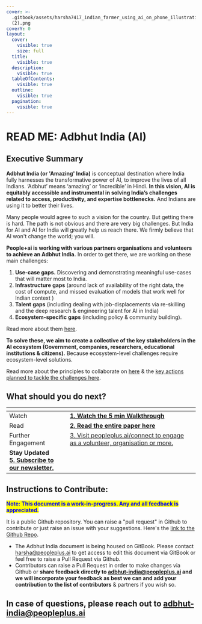 ```yaml
---
cover: >-
  .gitbook/assets/harsha7417_indian_farmer_using_ai_on_phone_illustration_55e3e2ce-3e61-40bd-afe9-f03e6cd08c0b
  (2).png
coverY: 0
layout:
  cover:
    visible: true
    size: full
  title:
    visible: true
  description:
    visible: true
  tableOfContents:
    visible: true
  outline:
    visible: true
  pagination:
    visible: true
---
```


# READ ME: Adbhut India (AI)

## Executive Summary

**Adbhut India (or 'Amazing' India)** is conceptual destination where India fully harnesses the transformative power of AI, to improve the lives of all Indians. ‘Adbhut’ means ‘amazing’ or ‘incredible’ in Hindi. **In this vision, AI is equitably accessible and instrumental in solving India’s challenges related to access, productivity, and expertise bottlenecks.** And Indians are using it to better their lives.

Many people would agree to such a vision for the country. But getting there is hard. The path is not obvious and there are very big challenges. But India for AI and AI for India will greatly help us reach there. We firmly believe that AI won't change the world; you will.



**People+ai is working with various partners organisations and volunteers to achieve an Adbhut India.** In order to get there, we are working on these main challenges:

1. **Use-case gaps.** Discovering and demonstrating meaningful use-cases that will matter most to India.
2. **Infrastructure** **gaps** (around lack of availability of the right data, the cost of compute, and missed evaluation of models that work well for Indian context )&#x20;
3. **Talent** **gaps** (including dealing with job-displacements via re-skilling and the deep research & engineering talent for AI in India)
4. **Ecosystem-specific** **gaps** (including policy & community building).

Read more about them [here](adbhut-india/3.-ecosystem-gaps-and-how-to-tackle-them.md).







**To solve these, we aim to create a collective of the key stakeholders in the AI ecosystem (Government, companies, researchers, educational institutions & citizens).** Because ecosystem-level challenges require ecosystem-level solutions.

Read more about the principles to collaborate on [here](adbhut-india/3.-ecosystem-gaps-and-how-to-tackle-them.md#3.2.-we-need-a-collective-to-create-ecosystem-level-solutions.) & the [key actions planned to tackle the challenges here](adbhut-india/4.-key-actions-planned.md).





## What should you do next?

<table data-view="cards"><thead><tr><th></th><th></th><th></th></tr></thead><tbody><tr><td>Watch</td><td><a href="https://www.loom.com/share/4fdfca297c464f2a927efa20a77181d0?sid=459e8a82-4262-4411-83e5-f3ba0df38407"><strong>1. Watch the 5 min Walkthrough</strong></a></td><td></td></tr><tr><td>Read</td><td><a href="adbhut-india/1.-introduction.md"><strong>2. Read the entire paper here</strong></a></td><td></td></tr><tr><td>Further Engagement</td><td><a href="https://peopleplus.ai/connect">3. Visit peopleplus.ai/connect to engage as a volunteer, organisation or more.</a></td><td></td></tr><tr><td><strong>Stay Updated</strong><br><a href="https://coda.io/form/Stay-Connected-Form_didQ4TcFOL0"><strong>5. Subscribe to our newsletter.</strong></a></td><td></td><td></td></tr></tbody></table>



## Instructions to Contribute:

<mark style="color:blue;">**Note: This document is a work-in-progress. Any and all feedback is appreciated.**</mark>&#x20;

It is a public Github repository. You can raise a "pull request" in Github to contribute or just raise an issue with your suggestions. Here's the [link to the Github Repo](https://github.com/PeoplePlusAI/adbhut-india).

* The Adbhut India document is being housed on GitBook. Please contact harsha@peopleplus.ai to get access to edit this document via GitBook or feel free to raise a Pull Request via Github.&#x20;
* Contributors can raise a Pull Request in order to make changes via Github or **share feedback directly to adbhut-india@peopleplus.ai and we will incorporate your feedback as best we can and add your contribution to the list of contributors** & partners if you wish so.

## In case of questions, please reach out to adbhut-india@peopleplus.ai
